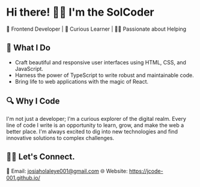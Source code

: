 # Hi there! 👋🏽 I'm the SolCoder

🎨 Frontend Developer | 🌟 Curious Learner | 🤝🏽 Passionate about Helping

## 💼 What I Do

- Craft beautiful and responsive user interfaces using HTML, CSS, and JavaScript.
- Harness the power of TypeScript to write robust and maintainable code.
- Bring life to web applications with the magic of React.

## 🔍 Why I Code

I'm not just a developer; I'm a curious explorer of the digital realm. Every line of code I write is an opportunity to learn, grow, and make the web a better place. I'm always excited to dig into new technologies and find innovative solutions to complex challenges.

## 🤝🏽 Let's Connect.
📧 Email: josiaholaleye001@gmail.com
🌐 Website: https://jcode-001.github.io/
